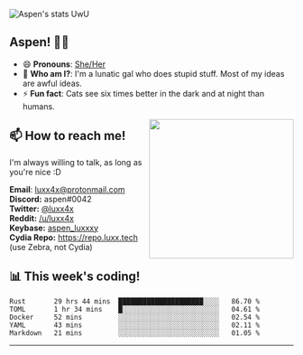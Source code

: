 ![Aspen's stats UwU](https://github-readme-stats.vercel.app/api?username=aspenluxxxy&show_icons=true&theme=onedark)

## Aspen! 🏳️‍⚧️

 - 😄 **Pronouns**: [She/Her](https://www.mypronouns.org/she-her)
 - 👩 **Who am I?**: I'm a lunatic gal who does stupid stuff. Most of my ideas are awful ideas.  
 - ⚡ **Fun fact**: <!--START_SECTION:catfact-->Cats see six times better in the dark and at night than humans.<!--END_SECTION:catfact-->
 
<img align="right" src="https://raw.githubusercontent.com/aspenluxxxy/aspenluxxxy/master/crab.jpg" width="256px" height="247px" />  

## 📫 How to reach me!
I'm always willing to talk, as long as you're nice :D

**Email**: luxx4x@protonmail.com  
**Discord:** aspen#0042  
**Twitter:** [@luxx4x](https://twitter.com/luxx4x)  
**Reddit:** [/u/luxx4x](https://reddit.com/user/luxx4x/)  
**Keybase:** [aspen_luxxxy](https://keybase.io/aspen_luxxxy)  
**Cydia Repo:** https://repo.luxx.tech (use Zebra, not Cydia)

## 📊 **This week's coding!**
<!--START_SECTION:waka-->
```text
Rust       29 hrs 44 mins  █████████████████████░░░░   86.70 % 
TOML       1 hr 34 mins    █░░░░░░░░░░░░░░░░░░░░░░░░   04.61 % 
Docker     52 mins         ░░░░░░░░░░░░░░░░░░░░░░░░░   02.54 % 
YAML       43 mins         ░░░░░░░░░░░░░░░░░░░░░░░░░   02.11 % 
Markdown   21 mins         ░░░░░░░░░░░░░░░░░░░░░░░░░   01.05 %
```
<!--END_SECTION:waka-->

-------
